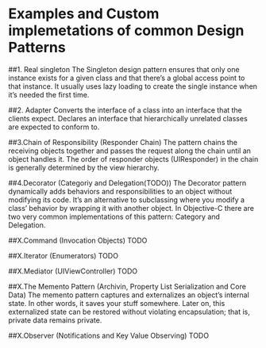 # Examples and Custom implemetations of common Design Patterns

##1. Real singleton 
The Singleton design pattern ensures that only one instance exists for a given class and that there’s a global access point to that instance. It usually uses lazy loading to create the single instance when it’s needed the first time.

##2. Adapter
Converts the interface of a class into an interface that the clients expect.
Declares an interface that hierarchically unrelated classes are expected to conform to.

##3.Chain of Responsibility (Responder Chain)
The pattern chains the receiving objects together and passes the request along the chain until an object handles it.
The order of responder objects (UIResponder) in the chain is generally determined by the view hierarchy.

##4.Decorator (Categoriy and Delegation(TODO))
The Decorator pattern dynamically adds behaviors and responsibilities to an object without modifying its code. It’s an alternative to subclassing where you modify a class’ behavior by wrapping it with another object.
In Objective-C there are two very common implementations of this pattern: Category and Delegation.

##X.Command (Invocation Objects)
TODO

##X.Iterator (Enumerators)
TODO

##X.Mediator (UIViewController)
TODO

##X.The Memento Pattern (Archivin, Property List Serialization and Core Data)
The memento pattern captures and externalizes an object’s internal state. In other words, it saves your stuff somewhere. Later on, this externalized state can be restored without violating encapsulation; that is, private data remains private.

##X.Observer (Notifications and Key Value Observing)
TODO
